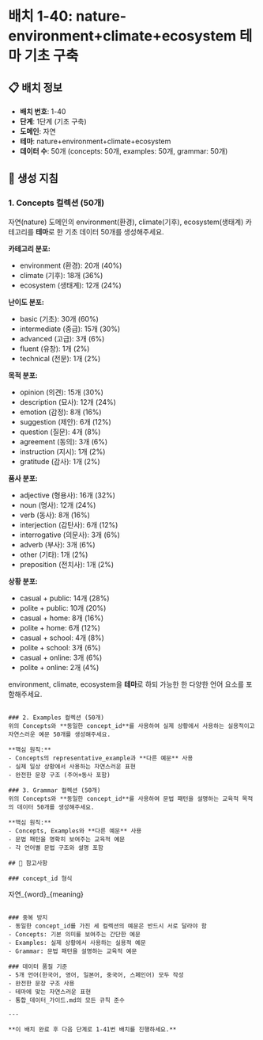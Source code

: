 # 배치 1-40: nature-environment+climate+ecosystem 테마 기초 구축

## 📋 배치 정보
- **배치 번호**: 1-40
- **단계**: 1단계 (기초 구축)
- **도메인**: 자연
- **테마**: nature+environment+climate+ecosystem
- **데이터 수**: 50개 (concepts: 50개, examples: 50개, grammar: 50개)

## 🎯 생성 지침

### 1. Concepts 컬렉션 (50개)
자연(nature) 도메인의 environment(환경), climate(기후), ecosystem(생태계) 카테고리를 **테마**로 한 기초 데이터 50개를 생성해주세요.

**카테고리 분포:**
- environment (환경): 20개 (40%)
- climate (기후): 18개 (36%)
- ecosystem (생태계): 12개 (24%)

**난이도 분포:**
- basic (기초): 30개 (60%)
- intermediate (중급): 15개 (30%)
- advanced (고급): 3개 (6%)
- fluent (유창): 1개 (2%)
- technical (전문): 1개 (2%)

**목적 분포:**
- opinion (의견): 15개 (30%)
- description (묘사): 12개 (24%)
- emotion (감정): 8개 (16%)
- suggestion (제안): 6개 (12%)
- question (질문): 4개 (8%)
- agreement (동의): 3개 (6%)
- instruction (지시): 1개 (2%)
- gratitude (감사): 1개 (2%)

**품사 분포:**
- adjective (형용사): 16개 (32%)
- noun (명사): 12개 (24%)
- verb (동사): 8개 (16%)
- interjection (감탄사): 6개 (12%)
- interrogative (의문사): 3개 (6%)
- adverb (부사): 3개 (6%)
- other (기타): 1개 (2%)
- preposition (전치사): 1개 (2%)

**상황 분포:**
- casual + public: 14개 (28%)
- polite + public: 10개 (20%)
- casual + home: 8개 (16%)
- polite + home: 6개 (12%)
- casual + school: 4개 (8%)
- polite + school: 3개 (6%)
- casual + online: 3개 (6%)
- polite + online: 2개 (4%)

environment, climate, ecosystem을 **테마**로 하되 가능한 한 다양한 언어 요소를 포함해주세요.

```

### 2. Examples 컬렉션 (50개)
위의 Concepts와 **동일한 concept_id**를 사용하여 실제 상황에서 사용하는 실용적이고 자연스러운 예문 50개를 생성해주세요.

**핵심 원칙:**
- Concepts의 representative_example과 **다른 예문** 사용
- 실제 일상 상황에서 사용하는 자연스러운 표현
- 완전한 문장 구조 (주어+동사 포함)

### 3. Grammar 컬렉션 (50개)
위의 Concepts와 **동일한 concept_id**를 사용하여 문법 패턴을 설명하는 교육적 목적의 데이터 50개를 생성해주세요.

**핵심 원칙:**
- Concepts, Examples와 **다른 예문** 사용
- 문법 패턴을 명확히 보여주는 교육적 예문
- 각 언어별 문법 구조와 설명 포함

## 📝 참고사항

### concept_id 형식
```
자연_{word}_{meaning}
```

### 중복 방지
- 동일한 concept_id를 가진 세 컬렉션의 예문은 반드시 서로 달라야 함
- Concepts: 기본 의미를 보여주는 간단한 예문
- Examples: 실제 상황에서 사용하는 실용적 예문  
- Grammar: 문법 패턴을 설명하는 교육적 예문

### 데이터 품질 기준
- 5개 언어(한국어, 영어, 일본어, 중국어, 스페인어) 모두 작성
- 완전한 문장 구조 사용
- 테마에 맞는 자연스러운 표현
- 통합_데이터_가이드.md의 모든 규칙 준수

---

**이 배치 완료 후 다음 단계로 1-41번 배치를 진행하세요.**